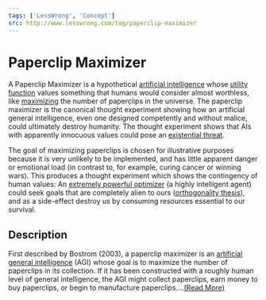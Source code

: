 ```yaml
---
tags: ['LessWrong', 'Concept']
src: http://www.lesswrong.com/tag/paperclip-maximizer
---
```


# Paperclip Maximizer
A Paperclip Maximizer is a hypothetical [artificial intelligence](http://lesswrong.com/tag/ai) whose [utility function](http://lesswrong.com/tag/utility-functions) values something that humans would consider almost worthless, like [maximizing](http://lesswrong.com/tag/optimization) the number of paperclips in the universe. The paperclip maximizer is the canonical thought experiment showing how an artificial general intelligence, even one designed competently and without malice, could ultimately destroy humanity. The thought experiment shows that AIs with apparently innocuous values could pose an [existential threat](https://www.lesswrong.com/tag/existential-risk).

The goal of maximizing paperclips is chosen for illustrative purposes because it is very unlikely to be implemented, and has little apparent danger or emotional load (in contrast to, for example, curing cancer or winning wars). This produces a thought experiment which shows the contingency of human values: An [extremely powerful optimizer](https://www.lesswrong.com/tag/really-powerful-optimization-process) (a highly intelligent agent) could seek goals that are completely alien to ours ([orthogonality thesis](https://www.lesswrong.com/tag/orthogonality-thesis)), and as a side-effect destroy us by consuming resources essential to our survival.

## Description
First described by Bostrom (2003), a paperclip maximizer is an [artificial general intelligence](https://www.lesswrong.com/tag/artificial-general-intelligence) (AGI) whose goal is to maximize the number of paperclips in its collection. If it has been constructed with a roughly human level of general intelligence, the AGI might collect paperclips, earn money to buy paperclips, or begin to manufacture paperclips....[(Read More)]()

